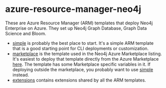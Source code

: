 # azure-resource-manager-neo4j
These are Azure Resource Manager (ARM) templates that deploy Neo4j Enterprise on Azure.  They set up Neo4j Graph Database, Graph Data Science and Bloom.  

* [simple](simple) is probably the best place to start.  It's a simple ARM template that is a good starting point for CLI deployments or customization.
* [marketplace](marketplace) is the template used in the Neo4j Azure Marketplace listing.  It's easiest to deploy that template directly from the Azure Marketplace [here](todo).  The template has some Marketplace specific variables in it.  If deploying outside the marketplace, you probably want to use [simple](simple) instead.
* [extensions](extensions) contains extensions shared by all the ARM templates.